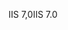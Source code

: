 <span data-ttu-id="9df88-101">IIS 7,0</span><span class="sxs-lookup"><span data-stu-id="9df88-101">IIS 7.0</span></span>